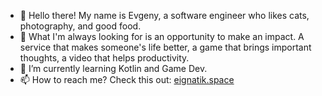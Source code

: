 - 👋 Hello there! My name is Evgeny, a software engineer who likes cats, photography, and good food.
- 👀 What I'm always looking for is an opportunity to make an impact. A service that makes someone's life better, a game that brings important thoughts, a video that helps productivity.
- 🌱 I’m currently learning Kotlin and Game Dev.
- 📫 How to reach me? Check this out: [eignatik.space](https://eignatik.space/my-links)


